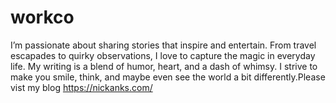 # workco
I’m passionate about sharing stories that inspire and entertain. From travel escapades to quirky observations, I love to capture the magic in everyday life. My writing is a blend of humor, heart, and a dash of whimsy. I strive to make you smile, think, and maybe even see the world a bit differently.Please vist my blog https://nickanks.com/
